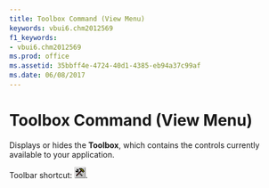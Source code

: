 ```yaml
---
title: Toolbox Command (View Menu)
keywords: vbui6.chm2012569
f1_keywords:
- vbui6.chm2012569
ms.prod: office
ms.assetid: 35bbff4e-4724-40d1-4385-eb94a37c99af
ms.date: 06/08/2017
---
```



# Toolbox Command (View Menu)

Displays or hides the  **Toolbox**, which contains the controls currently available to your application.

Toolbar shortcut: 
![Toolbar button](../../../images/tbr_tbx_ZA01201755.gif).

